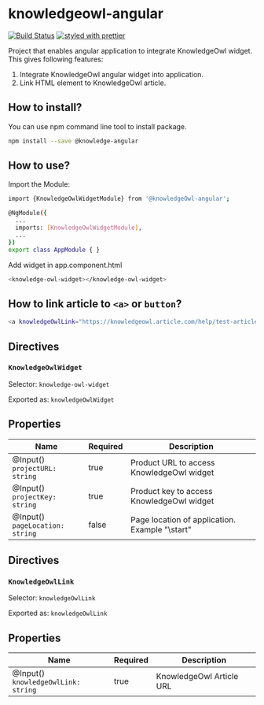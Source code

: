 # knowledgeowl-angular

[![Build Status](https://travis-ci.org/scheduleonce/knowledgeowl-angular.svg?branch=master)](https://travis-ci.org/scheduleonce/knowledgeowl-angular)
[![styled with prettier](https://img.shields.io/badge/styled_with-prettier-ff69b4.svg)](https://github.com/prettier/prettier)

Project that enables angular application to integrate KnowledgeOwl widget. This gives following features:

1. Integrate KnowledgeOwl angular widget into application.
2. Link HTML element to KnowledgeOwl article.

## How to install?

You can use npm command line tool to install package.

```sh
npm install --save @knowledge-angular
```

## How to use?

Import the Module:

```sh
import {KnowledgeOwlWidgetModule} from '@knowledgeOwl-angular';

@NgModule({
  ...
  imports: [KnowledgeOwlWidgetModule],
  ...
})
export class AppModule { }
```

Add widget in app.component.html

```sh
<knowledge-owl-widget></knowledge-owl-widget>
```

## How to link article to `<a>` or `button`?

```sh
<a knowledgeOwlLink="https://knowledgeowl.article.com/help/test-article"></a>
```

## Directives

### `KnowledgeOwlWidget`

Selector: `knowledge-owl-widget`

Exported as: `knowledgeOwlWidget`

## Properties

| Name                                 | Required | Description                                    |
| ------------------------------------ | -------- | ---------------------------------------------- |
| @Input() <br/>`projectURL: string`   | true     | Product URL to access KnowledgeOwl widget      |
| @Input() <br/>`projectKey: string`   | true     | Product key to access KnowledgeOwl widget      |
| @Input() <br/>`pageLocation: string` | false    | Page location of application. Example "\start" |

## Directives

### `KnowledgeOwlLink`

Selector: `knowledgeOwlLink`

Exported as: `knowledgeOwlLink`

## Properties

| Name                                     | Required | Description              |
| ---------------------------------------- | -------- | ------------------------ |
| @Input() <br/>`knowledgeOwlLink: string` | true     | KnowledgeOwl Article URL |
